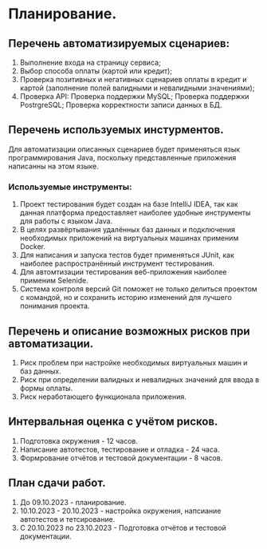 # Планирование.
## Перечень автоматизируемых сценариев:
1. Выполнение входа на страницу сервиса;
2. Выбор способа оплаты (картой или кредит);
3. Проверка позитивных и негативных сценариев оплаты в кредит и картой (заполнение полей валидными и невалидными значениями);
4. Проверка API:
    Проверка поддержки MySQL;
    Проверка поддержки PostrgreSQL;
    Проверка корректности записи данных в БД.
## Перечень используемых инстурментов.
Для автоматизации описанных сценариев будет применяться язык программирования Java, поскольку представленные приложения написанны на этом языке.
### Используемые инструменты:
1. Проект тестирования будет создан на базе IntelliJ IDEA, так как данная платформа предоставляет наиболее удобные инструменты для работы с языком Java.
2. В целях развёртывания удалённых баз данных и подключения необходимых приложений на виртуальных машинах применим Docker.
3. Для написания и запуска тестов будет применяться JUnit, как наиболее распространённый инструмент тестирования.
4. Для автомтизации тестирования веб-приложения наиболее применим Selenidе.
5. Система контроля версий Git поможет не только делиться проектом с командой, но и сохранить историю изменений для лучшего понимания проекта.
## Перечень и описание возможных рисков при автоматизации.
1. Риск проблем при настройке необходимых виртуальных машин и баз данных.
2. Риск при определении валидных и невалидных значений для ввода в формы оплаты.
3. Риск неработающего функционала приложения.
## Интервальная оценка с учётом рисков.
1. Подготовка окружения - 12 часов.
2. Написание автотестов, тестирование и отладка - 24 часа.
3. Формрование отчётов и тестовой документации - 8 часов.
## План сдачи работ.
1. До 09.10.2023 - планирование.
2. 10.10.2023 - 20.10.2023 - настройка окружения, напсиание автотестов и тетсирование.
3. С 20.10.2023 по 23.10.2023 - Подготовка отчётов и тестовой документации.